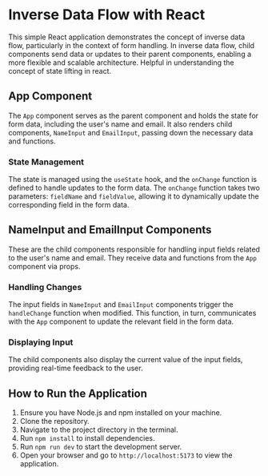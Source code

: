 # Inverse Data Flow with React

This simple React application demonstrates the concept of inverse data flow, particularly in the context of form handling. In inverse data flow, child components send data or updates to their parent components, enabling a more flexible and scalable architecture. Helpful in understanding the concept of state lifting in react.

## App Component

The `App` component serves as the parent component and holds the state for form data, including the user's name and email. It also renders child components, `NameInput` and `EmailInput`, passing down the necessary data and functions.

### State Management

The state is managed using the `useState` hook, and the `onChange` function is defined to handle updates to the form data. The `onChange` function takes two parameters: `fieldName` and `fieldValue`, allowing it to dynamically update the corresponding field in the form data.

## NameInput and EmailInput Components

These are the child components responsible for handling input fields related to the user's name and email. They receive data and functions from the `App` component via props.

### Handling Changes

The input fields in `NameInput` and `EmailInput` components trigger the `handleChange` function when modified. This function, in turn, communicates with the `App` component to update the relevant field in the form data.

### Displaying Input

The child components also display the current value of the input fields, providing real-time feedback to the user.

## How to Run the Application

1. Ensure you have Node.js and npm installed on your machine.
2. Clone the repository.
3. Navigate to the project directory in the terminal.
4. Run `npm install` to install dependencies.
5. Run `npm run dev` to start the development server.
6. Open your browser and go to `http://localhost:5173` to view the application.
